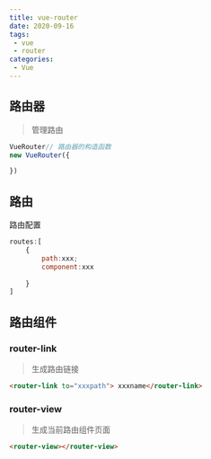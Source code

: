 ```yaml
---
title: vue-router
date: 2020-09-16
tags:
 - vue
 - router
categories: 
 - Vue
---
```


## 路由器

> 管理路由

```js
VueRouter// 路由器的构造函数
new VueRouter({

})	
```

## 路由

路由配置

```js
routes:[
	{
		path:xxx;
        component:xxx
		
	}
]
```

## 路由组件

### router-link

> 生成路由链接

```html
<router-link to="xxxpath"> xxxname</router-link>
```



### router-view

> 生成当前路由组件页面

```html
<router-view></router-view>
```

